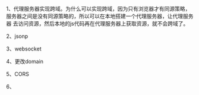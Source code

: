 1、代理服务器实现跨域。为什么可以实现跨域，因为只有浏览器才有同源策略，服务器之间是没有同源策略的，所以可以在本地搭建一个代理服务器，让代理服务器
去访问资源，然后本地的js代码再在代理服务器上获取资源，就不会跨域了。


2、jsonp

3、websocket

4、更改domain

5、CORS

6、
